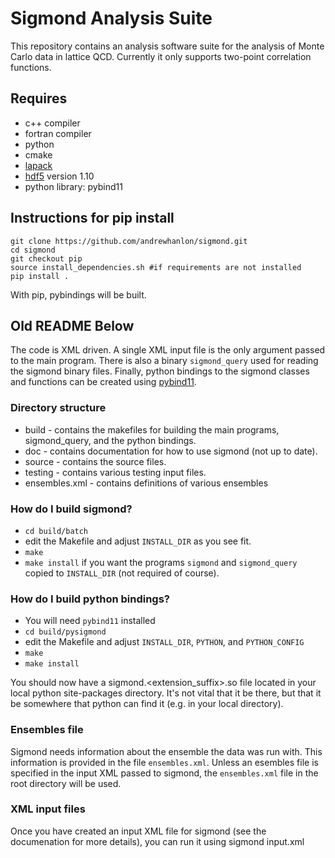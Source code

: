 # Sigmond Analysis Suite #

This repository contains an analysis software suite for the analysis of Monte Carlo data in lattice QCD.
Currently it only supports two-point correlation functions.

## Requires 

- c++ compiler
- fortran compiler
- python
- cmake
- [lapack](https://netlib.org/lapack/) 
- [hdf5](https://portal.hdfgroup.org/) version 1.10
- python library: pybind11

## Instructions for pip install ## 

```
git clone https://github.com/andrewhanlon/sigmond.git
cd sigmond
git checkout pip
source install_dependencies.sh #if requirements are not installed
pip install .
```
With pip, pybindings will be built. 


## Old README Below ##

The code is XML driven.
A single XML input file is the only argument passed to the main program.
There is also a binary `sigmond_query` used for reading the sigmond binary files.
Finally, python bindings to the sigmond classes and functions can be created using [pybind11](https://pybind11.readthedocs.io/en/stable/).


### Directory structure ###

- build - contains the makefiles for building the main programs, sigmond_query, and the python bindings.
- doc - contains documentation for how to use sigmond (not up to date).
- source - contains the source files.
- testing - contains various testing input files.
- ensembles.xml - contains definitions of various ensembles

### How do I build sigmond? ###

- `cd build/batch`
- edit the Makefile and adjust `INSTALL_DIR` as you see fit.
- `make`
- `make install` if you want the programs `sigmond` and `sigmond_query` copied to `INSTALL_DIR` (not required of course).

### How do I build python bindings? ###

- You will need `pybind11` installed
- `cd build/pysigmond`
- edit the Makefile and adjust `INSTALL_DIR`, `PYTHON`, and `PYTHON_CONFIG`
- `make`
- `make install`

You should now have a sigmond.<extension_suffix>.so file located in your local python site-packages directory.
It's not vital that it be there, but that it be somewhere that python can find it (e.g. in your local directory).

### Ensembles file ###

Sigmond needs information about the ensemble the data was run with.
This information is provided in the file `ensembles.xml`.
Unless an esembles file is specified in the input XML passed to sigmond,
the `ensembles.xml` file in the root directory will be used.

### XML input files ###

Once you have created an input XML file for sigmond (see the documenation for more details), you can run it using
  sigmond input.xml
